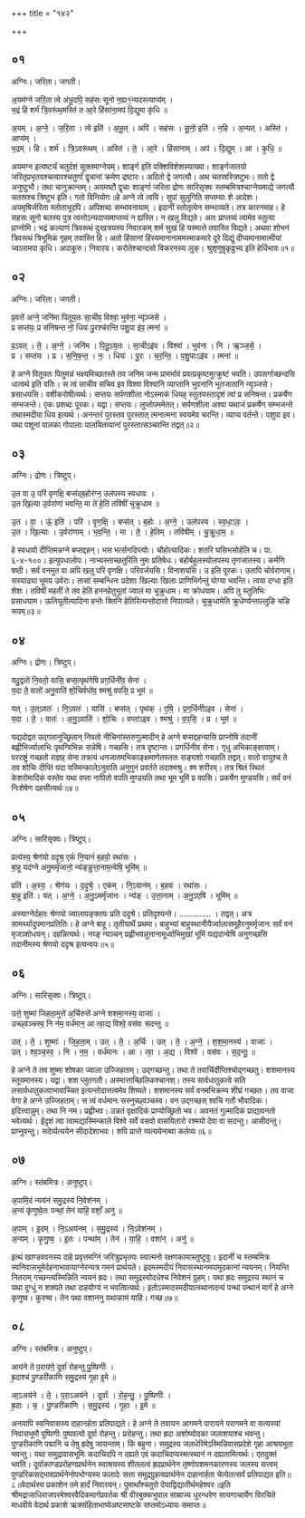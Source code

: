 +++
title = "१४२"

+++


## ०१
अग्निः। जरिता। जगती।

अ॒यम॑ग्ने जरि॒ता त्वे अ॑भू॒दपि॒ सह॑सः सूनो न॒ह्य१॒॑न्यदस्त्याप्य॑म् ।  
भ॒द्रं हि शर्म॑ त्रि॒वरू॑थ॒मस्ति॑ त आ॒रे हिंसा॑ना॒मप॑ दि॒द्युमा कृ॑धि ॥

अ॒यम् । अ॒ग्ने॒ । ज॒रि॒ता । त्वे इति॑ । अ॒भू॒त् । अपि॑ । सह॑सः । सू॒नो॒ इति॑ । न॒हि । अ॒न्यत् । अस्ति॑ । आप्य॑म् ।  
भ॒द्रम् । हि । शर्म॑ । त्रि॒ऽवरू॑थम् । अस्ति॑ । ते॒ । आ॒रे । हिंसा॑नाम् । अप॑ । दि॒द्युम् । आ । कृ॒धि॒ ॥

अयमग्न इत्यष्टर्चं चतुर्दशं सूक्तमाग्नेयम्। शार्ङ्ग इति पक्शिविशेशस्याख्या। शार्ङ्गजातयो जरितृप्रभृतयश्चत्वारश्चतुर्णां द्वृचानां क्रमेण द्रष्टारः। अदितो द्वे जगत्यौ। अथ चतस्रस्त्रिष्टुभः। ततो द्वे अनुष्टुभौ। तथा चानुक्रान्तम्। अयमष्टौ द्वृचाः शार्ङ्गा जरिता द्रोणः सारिसृक्वः स्तम्बमित्रश्चाग्नेयमाद्ये जगत्यौ चतस्रश्च त्रिष्टुभ इति। गतो विनियोगः॥हे अग्ने त्वे त्वयि। सुपां सुलुगिति सप्तम्याः शे आदेशः। अयमृषिर्जरिता स्तोताभूदपि। अपिशब्दः सम्भावनायाम् । इदानीं स्तोतृत्वेन सम्भाव्यते। तत्र कारनमाह। हे सहसः सूनो बलस्य पुत्र त्वत्तोऽन्यदाप्यमाप्तव्यं न ह्यस्ति। न खलु विद्यते। अतः प्राप्तव्यं त्वामेव स्तुत्या प्राप्नोमि। भद्रं कल्याणं त्रिवरूथं दुःखत्रयस्य निवारकम् शर्म सुखं हि यस्मात्ते तवास्ति विद्यते। अथवा शोभनं त्रिवरूथं त्रिभूमिकं गृहम् तवास्ति हि। अतो हिंसानां हिंस्यमानानाममस्माकमारे दूरे दिद्युं दीप्यमानामात्मीयां ज्वालामपा कृधि। अपाकुरु। निवारय। करोतेश्चान्दसो विकरनस्य लुक्। श्रुशृणुषॄकृव्रुभ्य इति हेर्धिभावः॥१॥

## ०२
अग्निः। जरिता। जगती।

प्र॒वत्ते॑ अग्ने॒ जनि॑मा पितूय॒तः सा॒चीव॒ विश्वा॒ भुव॑ना॒ न्यृ॑ञ्जसे ।  
प्र सप्त॑यः॒ प्र स॑निषन्त नो॒ धियः॑ पु॒रश्च॑रन्ति पशु॒पा इ॑व॒ त्मना॑ ॥

प्र॒ऽवत् । ते॒ । अ॒ग्ने॒ । जनि॑म । पि॒तु॒ऽय॒तः । सा॒चीऽइ॑व । विश्वा॑ । भुव॑ना । नि । ऋ॒ञ्ज॒से॒ ।  
प्र । सप्त॑यः । प्र । स॒नि॒ष॒न्त॒ । नः॒ । धियः॑ । पु॒रः । च॒र॒न्ति॒ । प॒शु॒पाःऽइ॑व । त्मना॑ ॥

हे अग्ने पितूयतः पितुमन्नं भक्ष्यमिच्छतस्ते तव जनिम जन्म प्रामर्भावं प्रवत्प्रकृष्टमुत्क्रुष्टं भवति। उपसर्गाच्छन्दसि धात्वर्थ इति वतिः। स त्वं साचीव सचिव इव विश्वा विश्वानि व्याप्तानि भुवनानि भूतजातानि न्यृञ्जसे। ष्रसाधयसि। वशीकरोषीत्यर्थः। सप्तयः सर्पणशीला नोऽस्माकं धियह् स्तुतयस्तादृशं त्वां प्र सनिषन्त। प्रकर्षेण सम्भजन्ते। एकः प्रशब्दः पूरकः। यद्वा। सप्तयः। लुप्तोपममेतत्। सर्पणशीला अश्वा यथाजं प्रकर्षेण सम्भजन्ते तथास्मदीया धिय इत्यर्थः। अनन्तरं पुरस्तव पुरस्तात् त्मनात्मना स्वयमेव चरन्ति। व्याप्य वर्तन्ते। पशुपा इव। यथा पशूनां पालका गोपालाः पालयितव्यानां पुरस्तात्सञ्चरन्ति तद्वत्॥२॥

## ०३
अग्निः। द्रोणः। त्रिष्टुप्।

उ॒त वा उ॒ परि॑ वृणक्षि॒ बप्स॑द्ब॒होर॑ग्न॒ उल॑पस्य स्वधावः ।  
उ॒त खि॒ल्या उ॒र्वरा॑णां भवन्ति॒ मा ते॑ हे॒तिं तवि॑षीं चुक्रुधाम ॥

उ॒त । वा॒ । ऊं॒ इति॑ । परि॑ । वृ॒ण॒क्षि॒ । बप्स॑त् । ब॒होः । अ॒ग्ने॒ । उल॑पस्य । स्व॒धा॒ऽवः॒ ।  
उ॒त । खि॒ल्याः । उ॒र्वरा॑णाम् । भ॒व॒न्ति॒ । मा । ते॒ । हे॒तिम् । तवि॑षीम् । चु॒क्रु॒धा॒म॒ ॥

हे स्वधावो दीप्तिमन्नग्ने बप्सद्दहन्। भस भर्त्सनदिप्त्योः। चौहोत्यादिकः। शतरि घसिभसोर्हलि च। पा. ६-४-१००। इत्युपधालोपः। नाभ्यस्ताच्छतुरिति नुमः प्रतिषेधः। बहोर्बहुलस्योलपस्य तृणजातस्य। कर्मणि षष्ठी। सर्वं वनमुत वा अपि खलु परि वृणक्षि। परिवर्जयसि। विनाशयसि। उ इति पूरकः। उतापि चोर्वराणाम्। सस्याढ्या भूमय उर्वराः। तासां सम्बन्धिनः प्रदेशाः खिल्याः खिलाः प्राणिभिर्गन्तुं योग्या भवन्ति। त्वया दग्धा इति शेशः। तविषीं महतीं ते तव हेतिं हननहेतुभूतां ज्वालं मा चुक्रुधाम। मा क्रोधयाम। अपि तु स्तुतिभिः प्रसाधयाम। ऊतियूतीत्यादिना हन्तेः क्तिनि हेतिरित्यन्तोदात्तो निपात्यते। चुक्रुधामेति क्रुधेर्ण्यन्ताल्लुङि चङि रूपम्॥३॥

## ०४
अग्निः। द्रोणः। त्रिष्टुप्।

यदु॒द्वतो॑ नि॒वतो॒ यासि॒ बप्स॒त्पृथ॑गेषि प्रग॒र्धिनी॑व॒ सेना॑ ।  
य॒दा ते॒ वातो॑ अनु॒वाति॑ शो॒चिर्वप्ते॑व॒ श्मश्रु॑ वपसि॒ प्र भूम॑ ॥

यत् । उ॒त्ऽवतः॑ । नि॒ऽवतः॑ । यासि॑ । बप्स॑त् । पृथ॑क् । ए॒षि॒ । प्र॒ग॒र्धिनी॑ऽइव । सेना॑ ।  
य॒दा । ते॒ । वातः॑ । अ॒नु॒ऽवाति॑ । शो॒चिः । वप्ता॑ऽइव । श्मश्रु॑ । व॒प॒सि॒ । प्र । भूम॑ ॥

यद्यदोद्वत उद्गतानुच्छ्रितान् निवतो नीचिनांस्तरुगुल्मादीन् हे अग्ने बप्सद्दहन्यासि प्राप्नोषि तदानीं बह्वीभिर्ज्वालाभिः पृथग्विभिन्नः सन्नेषि। गच्छसि। तत्र दृष्टान्तः। प्रगर्धिनीव सेना। गृधु अभिकाङ्क्षायाम्। परराष्ट्रं गच्छतो राज्ञह् सेना तत्रत्यं धनजातमभिकाङ्क्षमाणेतस्ततः सङ्घशो गच्छाति तद्वत्। वातो वायुश्च ते तव शोचिः दीप्तिं यदा यस्मिन्कालेऽनुवाति अनुगुनं प्रवर्तते तदाश्मश्रु। श्म शरीरम्। तत्र श्रितं स्थितं केशरोमादिकं वस्तेव यथा वप्ता नापितो वपति मुण्डयति तथा भूम भूमिं प्र वपसि। प्रकर्षेण मुण्डयसि। सर्वं वनं निःशेषेण दहसीत्यर्थः॥४॥

## ०५
अग्निः। सारिसृक्वः। त्रिष्टुप्।

प्रत्य॑स्य॒ श्रेण॑यो ददृश्र॒ एकं॑ नि॒यानं॑ ब॒हवो॒ रथा॑सः ।  
बा॒हू यद॑ग्ने अनु॒मर्मृ॑जानो॒ न्य॑ङ्ङुत्ता॒नाम॒न्वेषि॒ भूमि॑म् ॥

प्रति॑ । अ॒स्य॒ । श्रेण॑यः । द॒दृ॒श्रे॒ । एक॑म् । नि॒ऽयान॑म् । ब॒हवः॑ । रथा॑सः ।  
बा॒हू इति॑ । यत् । अ॒ग्ने॒ । अ॒नु॒ऽमर्मृ॑जानः । न्य॑ङ् । उ॒त्ता॒नाम् । अ॒नु॒ऽएषि॑ । भूमि॑म् ॥

अस्याग्नेर्दहतः श्रेणयो ज्वालापङ्क्तयः प्रति ददृश्रे। प्रतिदृश्यन्ते। .............. । तद्वत्। अत्र सामर्थ्यादुपमानप्रतितिः। हे अग्ने बाहू। तृतीयार्थे प्रथमा। बाहुभ्यां बाहुस्थानीयैर्ज्वालासमूहैरनुमर्मृजानः सर्वं वनं मृजञ्शोधयन्। दहन्नित्यर्थः। नय्ङ् न्यञ्चन् प्रह्वीभवन्नुत्तानामूर्ध्वाभिमुखां भूमिं यद्यदान्वेषि अनुगच्छसि तदानीमस्य श्रेणयो ददृश्र इत्यन्वयः॥५॥

## ०६
अग्निः। सारिसृक्वः। त्रिष्टुप्।

उत्ते॒ शुष्मा॑ जिहता॒मुत्ते॑ अ॒र्चिरुत्ते॑ अग्ने शशमा॒नस्य॒ वाजाः॑ ।  
उच्छ्व॑ञ्चस्व॒ नि न॑म॒ वर्ध॑मान॒ आ त्वा॒द्य विश्वे॒ वस॑वः सदन्तु ॥

उत् । ते॒ । शुष्माः॑ । जि॒ह॒ता॒म् । उत् । ते॒ । अ॒र्चिः । उत् । ते॒ । अ॒ग्ने॒ । श॒श॒मा॒नस्य॑ । वाजाः॑ ।  
उत् । श्व॒ञ्च॒स्व॒ । नि । न॒म॒ । वर्ध॑मानः । आ । त्वा॒ । अ॒द्य । विश्वे॑ । वस॑वः । स॒द॒न्तु॒ ॥

हे अग्ने ते तव शुष्मा शोषका ज्वाला उज्जिहताम्। उद्गच्छन्तु। तथा ते तवार्चिर्दीप्तिश्चोद्गच्छतु। शशमानस्य स्तूयमानस्य। यद्वा। शश प्लुतगतौ। अस्मात्ताच्छिलिकश्चानश्। तस्य सार्वधातुकत्वे सति लसार्वधातुकत्वाभावाच्चित इत्यन्तोदात्तत्वमेव शिष्यते। शशमानस्य सर्वं वनमभिक्रम्य शीघ्रं गच्छतः। तव वाजा वेगा हे अग्ने उज्जिहताम्। स त्वं वर्धमानः सस्नुच्छ्वञ्चस्व। वन उद्गच्छस् श्वचि गतौ भौवादिकः। इदित्त्वान्नुम्। तथा नि नम। प्रह्वीभव। उन्नतं वृक्षादिकं प्राप्योच्छ्रितो भव। अवनतं गुल्मादिकं प्राद्यावनतो भवेत्यर्थः। ईदृशं त्वा त्वामद्यास्मिन्काले विश्वे सर्वे वसवो वासयितारो रश्मयो देवा वा सदन्तु। आसीदन्तु। प्राप्नुवन्तु। सदेर्व्यत्ययेन सीदादेशाभवः। शपि प्राप्ते व्यत्ययेनाब्वा कर्तव्यः॥६॥

## ०७
अग्निः। स्तंबमित्रः। अनुष्टुप्।

अ॒पामि॒दं न्यय॑नं समु॒द्रस्य॑ नि॒वेश॑नम् ।  
अ॒न्यं कृ॑णुष्वे॒तः पन्थां॒ तेन॑ याहि॒ वशाँ॒ अनु॑ ॥

अ॒पाम् । इ॒दम् । नि॒ऽअय॑नम् । स॒मु॒द्रस्य॑ । नि॒ऽवेश॑नम् ।  
अ॒न्यम् । कृ॒णु॒ष्व॒ । इ॒तः । पन्था॑म् । तेन॑ । या॒हि॒ । वशा॑न् । अनु॑ ॥

इत्थं खाण्डववनस्य दाहे प्रवृत्तमग्निं जरित्रुप्रभृतयः स्वात्मनो रक्षणकामास्तुष्टुवुः। इदानीं च स्तम्बमित्रः स्वनिवासभूमेर्दहनाभावायाग्नेरन्यत्र गमनं प्रार्थयते। इदमस्मदीयं निवासस्थानमपामुदकानां न्ययनम्। नियन्ति नितराम् गच्छन्त्यस्मिन्निति न्ययनं ह्रदः। तथा समुद्रस्योदधेश्च निवेशनं ग्रुहम्। यथा ह्रदः समुद्रस्य स्थानं च यथा दुग्धुं न शक्यते तथा दाहयोग्यं न भवत्वित्यर्थः। इतोऽस्मादस्मदीयात्स्थानादन्यं पन्थां पन्थानं मार्गं हे अग्ने कृणुष्व। कुरुष्व। तेन पथा वशाननु यथाकामं याहि। गच्छ॥७॥

## ०८
अग्निः। स्तंबमित्रः। अनुष्टुप्।

आय॑ने ते प॒राय॑णे॒ दूर्वा॑ रोहन्तु पु॒ष्पिणीः॑ ।  
ह्र॒दाश्च॑ पु॒ण्डरी॑काणि समु॒द्रस्य॑ गृ॒हा इ॒मे ॥

आ॒ऽअय॑ने । ते॒ । प॒रा॒ऽअय॑ने । दूर्वाः॑ । रो॒ह॒न्तु॒ । पु॒ष्पिणीः॑ ।  
ह्र॒दाः । च॒ । पु॒ण्डरी॑काणि । स॒मु॒द्रस्य॑ । गृ॒हाः । इ॒मे ॥

अनयापि स्वनिवासस्य दाहानर्हता प्रतिपाद्यते। हे अग्ने ते तवायन आगमने पारायने परागमने वा सत्यस्यां निवासभूमौ पुष्पिणीः पुष्पवत्यो दूर्वा रोहन्तु। प्ररोहन्तु। तथा ह्रदा अशोष्योदका जलाशयाश्च भवन्तु। पुण्डरीकाणि पद्मानि च तेषु ह्रदेषु जायन्ताम्। किं बहुना। समुद्रस्य जलधेरिमेऽस्मिन्निवासप्रदेशे गृहा आश्रयभूता भवन्तु। यथा समुद्रावासभूमिः कदाचिदपि न दह्यते एवं कदाचिदप्यस्मत्स्थानं न दह्यतामित्यर्थः। एतदुक्तं भवति। दूर्वाकाण्डप्ररोहणप्रार्थनेन स्वाश्रयस्य शीतलत्वं ह्रदप्रार्थनेन तृष्णोपशमनकारणस्य जलस्य सत्त्वम् पुण्डरिकसद्भावप्रार्थनेनोपभोग्यस्य फलादेः सत्ता समुद्रग्रुहत्वप्रार्थनेन दाहानार्हता चेत्येतत्सर्वं प्रतिपाद्यत इति॥८॥वेदार्थस्य प्रकाशेन तमे हार्दं निवारयन्। पुमार्थांश्चतुरो देयाद्विद्यातीर्थमहेश्वरः॥इति श्रीमद्राजाधिराजपरमेश्वरवैदिकमार्गप्रवर्तक श्री वीरबुक्कभुपाल साम्राज्य धुरन्धरेण सायणाचार्येण विरचिते माधवीये वेदार्थ प्रकाशे ऋक्संहिताभाष्येअष्टमाष्टके सप्तमोऽध्यायः समाप्तः॥